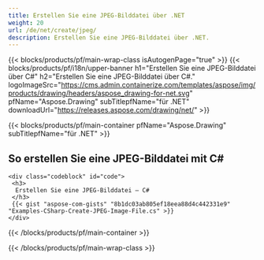 ```yaml
---
title: Erstellen Sie eine JPEG-Bilddatei über .NET
weight: 20
url: /de/net/create/jpeg/
description: Erstellen Sie eine JPEG-Bilddatei über .NET.
---
```


{{< blocks/products/pf/main-wrap-class isAutogenPage="true" >}}
{{< blocks/products/pf/i18n/upper-banner h1="Erstellen Sie eine JPEG-Bilddatei über C#" h2="Erstellen Sie eine JPEG-Bilddatei über C#." logoImageSrc="https://cms.admin.containerize.com/templates/aspose/img/products/drawing/headers/aspose_drawing-for-net.svg" pfName="Aspose.Drawing" subTitlepfName="für .NET" downloadUrl="https://releases.aspose.com/drawing/net/" >}}

{{< blocks/products/pf/main-container pfName="Aspose.Drawing" subTitlepfName="für .NET" >}}

<h2>So erstellen Sie eine JPEG-Bilddatei mit C#</h2>

    <div class="codeblock" id="code">
     <h3>
      Erstellen Sie eine JPEG-Bilddatei – C#
     </h3>
     {{< gist "aspose-com-gists" "8b1dc03ab805ef18eea88d4c442331e9" "Examples-CSharp-Create-JPEG-Image-File.cs" >}}
    </div>

{{< /blocks/products/pf/main-container >}}


{{< /blocks/products/pf/main-wrap-class >}}
